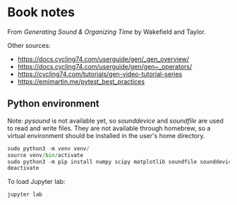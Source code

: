 # Book notes

From _Generating Sound & Organizing Time_ by Wakefield and Taylor.

Other sources:

- https://docs.cycling74.com/userguide/gen/_gen_overview/
- https://docs.cycling74.com/userguide/gen/gen~_operators/
- https://cycling74.com/tutorials/gen-video-tutorial-series
- https://emimartin.me/pytest_best_practices

## Python environment

Note: _pysound_ is not available yet, so _sounddevice_ and _soundfile_ are used to read and write files. They are not available through homebrew, so a virtual environment should be installed in the user's home directory.


```python
sudo python3 -m venv venv/
source venv/bin/activate
sudo python3 -m pip install numpy scipy matplotlib soundfile sounddevice jupyterlab pytest
deactivate
```

To load Jupyter lab:

```python
jupyter lab
```

